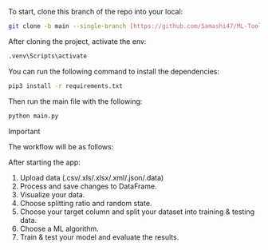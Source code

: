 To start, clone this branch of the repo into your local:

```bash
git clone -b main --single-branch [https://github.com/Samashi47/ML-Toolkit-Project]
```

After cloning the project, activate the env:

```bash
.venv\Scripts\activate
```

You can run the following command to install the dependencies:

```bash
pip3 install -r requirements.txt
```

Then run the main file with the following:

```bash
python main.py
```

> [!IMPORTANT]
> The workflow will be as follows:
>
> After starting the app:
>
> 1. Upload data (.csv/.xls/.xlsx/.xml/.json/.data)
> 2. Process and save changes to DataFrame.
> 3. Visualize your data.
> 4. Choose splitting ratio and random state.
> 5. Choose your target column and split your dataset into training & testing data.
> 1. Choose a ML algorithm.
> 6. Train & test your model and evaluate the results.
